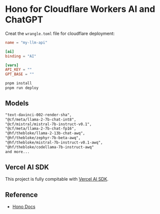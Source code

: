 # Hono for Cloudflare Workers AI and ChatGPT

Creat the `wrangle.toml` file for cloudflare deployment:

```toml
name = "my-llm-api"

[ai]
binding = "AI"

[vars]
API_KEY = ""
GPT_BASE = ""
```

```sh
pnpm install
pnpm run deploy
```

## Models

```txt
"text-davinci-002-render-sha",
"@cf/meta/llama-2-7b-chat-int8",
"@cf/mistral/mistral-7b-instruct-v0.1",
"@cf/meta/llama-2-7b-chat-fp16",
"@hf/thebloke/llama-2-13b-chat-awq",
"@hf/thebloke/zephyr-7b-beta-awq",
"@hf/thebloke/mistral-7b-instruct-v0.1-awq",
"@hf/thebloke/codellama-7b-instruct-awq"
and more...
```

## Vercel AI SDK

This project is fully compitable with [Vercel AI SDK](https://sdk.vercel.ai/docs/api-reference/use-chat).

## Reference

- [Hono Docs](https://hono.dev/top)
